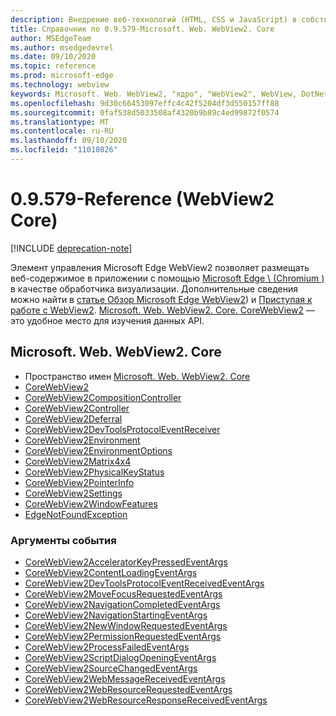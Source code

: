 ```yaml
---
description: Внедрение веб-технологий (HTML, CSS и JavaScript) в собственные приложения с помощью элемента управления Microsoft Edge WebView2
title: Справочник по 0.9.579-Microsoft. Web. WebView2. Core
author: MSEdgeTeam
ms.author: msedgedevrel
ms.date: 09/10/2020
ms.topic: reference
ms.prod: microsoft-edge
ms.technology: webview
keywords: Microsoft. Web. WebView2, "ядро", "WebView2", WebView, DotNet, WPF, WinForms, App, EDGE, CoreWebView2, CoreWebView2Controller, браузера, элемент управления "веб-браузер", HTML Edge
ms.openlocfilehash: 9d30c66453097effc4c42f5204df3d550157ff88
ms.sourcegitcommit: 0faf538d5033508af4320b9b89c4ed99872f0574
ms.translationtype: MT
ms.contentlocale: ru-RU
ms.lasthandoff: 09/10/2020
ms.locfileid: "11010826"
---
```

# 0.9.579-Reference (WebView2 Core)  

[!INCLUDE [deprecation-note](../includes/deprecation-note.md)]

Элемент управления Microsoft Edge WebView2 позволяет размещать веб-содержимое в приложении с помощью [Microsoft Edge \ (Chromium \)](https://www.microsoftedgeinsider.com) в качестве обработчика визуализации.  Дополнительные сведения можно найти в [статье Обзор Microsoft Edge WebView2](../../index.md)) и [Приступая к работе с WebView2](../../gettingstarted/win32.md).  [Microsoft. Web. WebView2. Core. CoreWebView2](0-9-538/microsoft-web-webview2-core-corewebview2.md) — это удобное место для изучения данных API.  

## Microsoft. Web. WebView2. Core
*   Пространство имен [Microsoft. Web. WebView2. Core](0-9-538/namespace-microsoft-web-webview2-core.md)
*   [CoreWebView2](0-9-538/microsoft-web-webview2-core-corewebview2.md)
*   [CoreWebView2CompositionController](0-9-538/microsoft-web-webview2-core-corewebview2compositioncontroller.md)
*   [CoreWebView2Controller](0-9-538/microsoft-web-webview2-core-corewebview2controller.md)
*   [CoreWebView2Deferral](0-9-538/microsoft-web-webview2-core-corewebview2deferral.md)
*   [CoreWebView2DevToolsProtocolEventReceiver](0-9-538/microsoft-web-webview2-core-corewebview2devtoolsprotocoleventreceiver.md)
*   [CoreWebView2Environment](0-9-538/microsoft-web-webview2-core-corewebview2environment.md)
*   [CoreWebView2EnvironmentOptions](0-9-538/microsoft-web-webview2-core-corewebview2environmentoptions.md)
*   [CoreWebView2Matrix4x4](0-9-538/microsoft-web-webview2-core-corewebview2matrix4x4.md)
*   [CoreWebView2PhysicalKeyStatus](0-9-538/microsoft-web-webview2-core-corewebview2physicalkeystatus.md)
*   [CoreWebView2PointerInfo](0-9-538/microsoft-web-webview2-core-corewebview2pointerinfo.md)
*   [CoreWebView2Settings](0-9-538/microsoft-web-webview2-core-corewebview2settings.md)
*   [CoreWebView2WindowFeatures](0-9-538/microsoft-web-webview2-core-corewebview2windowfeatures.md)
*   [EdgeNotFoundException](0-9-538/microsoft-web-webview2-core-edgenotfoundexception.md)

### Аргументы события

*   [CoreWebView2AcceleratorKeyPressedEventArgs](0-9-538/microsoft-web-webview2-core-corewebview2acceleratorkeypressedeventargs.md)
*   [CoreWebView2ContentLoadingEventArgs](0-9-538/microsoft-web-webview2-core-corewebview2contentloadingeventargs.md)
*   [CoreWebView2DevToolsProtocolEventReceivedEventArgs](0-9-538/microsoft-web-webview2-core-corewebview2devtoolsprotocoleventreceivedeventargs.md)
*   [CoreWebView2MoveFocusRequestedEventArgs](0-9-538/microsoft-web-webview2-core-corewebview2movefocusrequestedeventargs.md)
*   [CoreWebView2NavigationCompletedEventArgs](0-9-538/microsoft-web-webview2-core-corewebview2navigationcompletedeventargs.md)
*   [CoreWebView2NavigationStartingEventArgs](0-9-538/microsoft-web-webview2-core-corewebview2navigationstartingeventargs.md)
*   [CoreWebView2NewWindowRequestedEventArgs](0-9-538/microsoft-web-webview2-core-corewebview2newwindowrequestedeventargs.md)
*   [CoreWebView2PermissionRequestedEventArgs](0-9-538/microsoft-web-webview2-core-corewebview2permissionrequestedeventargs.md)
*   [CoreWebView2ProcessFailedEventArgs](0-9-538/microsoft-web-webview2-core-corewebview2processfailedeventargs.md)
*   [CoreWebView2ScriptDialogOpeningEventArgs](0-9-538/microsoft-web-webview2-core-corewebview2scriptdialogopeningeventargs.md)
*   [CoreWebView2SourceChangedEventArgs](0-9-538/microsoft-web-webview2-core-corewebview2sourcechangedeventargs.md)
*   [CoreWebView2WebMessageReceivedEventArgs](0-9-538/microsoft-web-webview2-core-corewebview2webmessagereceivedeventargs.md)
*   [CoreWebView2WebResourceRequestedEventArgs](0-9-538/microsoft-web-webview2-core-corewebview2webresourcerequestedeventargs.md)
*   [CoreWebView2WebResourceResponseReceivedEventArgs](0-9-538/microsoft-web-webview2-core-corewebview2webresourceresponsereceivedeventargs.md)
